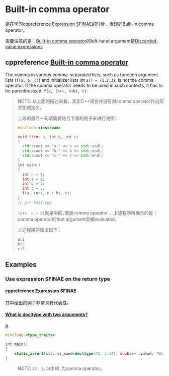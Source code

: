# Built-in comma operator

是在学习cppreference [Expression SFINAE](https://en.cppreference.com/w/cpp/language/sfinae#Expression_SFINAE)的时候，发现的Built-in comma operator。

需要注意的是：[Built-in comma operator](https://en.cppreference.com/w/cpp/language/operator_other#Built-in_comma_operator)的left-hand argument是[Discarded-value expressions](https://en.cppreference.com/w/cpp/language/expressions#Discarded-value_expressions)

## cppreference [Built-in comma operator](https://en.cppreference.com/w/cpp/language/operator_other#Built-in_comma_operator)



The comma in various comma-separated lists, such as function argument lists (`f(a, b, c)`) and initializer lists int `a[] = {1,2,3}`, is not the comma operator. If the comma operator needs to be used in such contexts, it has to be parenthesized: `f(a, (n++, n+b), c)`.

> NOTE: 从上面的描述来看，其实C++语言并没有对comma operator作出形式化的定义。
>
> 上段的最后一句话需要结合下面的例子来进行说明：
>
> ```c++
> #include <iostream>
> 
> void f(int a, int b, int c)
> {
> 	std::cout << "a:" << a << std::endl;
> 	std::cout << "b:" << b << std::endl;
> 	std::cout << "c:" << c << std::endl;
> }
> int main()
> {
> 	int n = 0;
> 	int a = 1;
> 	int b = 2;
> 	int c = 3;
> 	f(a, (n++, n + b), c);
> }
> // g++ test.cpp
> ```
>
> `(n++, n + b)`就是中的`,`就是comma operator ，上述程序所展示的是：comma operator的first argument会被evaluated。
>
> 上述程序的输出如下：
>
> ```c++
> a:1
> b:3
> c:3
> ```





## Examples

### Use expression SFINAE on the return type

#### cppreference [Expression SFINAE](https://en.cppreference.com/w/cpp/language/sfinae#Expression_SFINAE)

其中给出的例子非常具有代表性。

#### [What is decltype with two arguments?](https://stackoverflow.com/questions/16044514/what-is-decltype-with-two-arguments)



[A](https://stackoverflow.com/a/16044577)

```c++
#include <type_traits>

int main()
{
	static_assert(std::is_same<decltype(42, 3.14), double>::value, "Will not fire");
}

```

> NOTE: `42, 3.14`中的`,`为comma operator。

